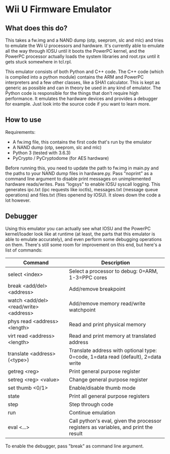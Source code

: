 # Wii U Firmware Emulator
## What does this do?
This takes a fw.img and a NAND dump (otp, seeprom, slc and mlc) and tries to emulate the Wii U processors and hardware. It's currently able to emulate all the way through IOSU until it boots the PowerPC kernel, and the PowerPC processor actually loads the system libraries and root.rpx until it gets stuck somewhere in tcl.rpl.

This emulator consists of both Python and C++ code. The C++ code (which is compiled into a python module) contains the ARM and PowerPC interpreters and a few other classes, like a SHA1 calculator. This is kept as generic as possible and can in theory be used in any kind of emulator. The Python code is responsible for the things that don't require high performance. It emulates the hardware devices and provides a debugger for example. Just look into the source code if you want to learn more.

## How to use
Requirements:
* A fw.img file, this contains the first code that's run by the emulator
* A NAND dump (otp, seeprom, slc and mlc)
* Python 3 (tested with 3.6.3)
* PyCrypto / PyCryptodome (for AES hardware)

Before running this, you need to update the path to fw.img in main.py and the paths to your NAND dump files in hardware.py. Pass "noprint" as a command line argument to disable print messages on unimplemented hardware reads/writes. Pass "logsys" to enable IOSU syscall logging. This generates ipc.txt (ipc requests like ioctls), messages.txt (message queue operations) and files.txt (files openend by IOSU). It slows down the code a lot however.

## Debugger
Using this emulator you can actually see what IOSU and the PowerPC kernel/loader look like at runtime (at least, the parts that this emulator is able to emulate accurately), and even perform some debugging operations on them. There's still some room for improvement on this end, but here's a list of commands:

| Command | Description |
| --- | --- |
| select &lt;index&gt; | Select a processor to debug: 0=ARM, 1-3=PPC cores |
| break &lt;add/del&gt; &lt;address&gt; | Add/remove breakpoint |
| watch &lt;add/del&gt; &lt;read/write&gt; &lt;address&gt; | Add/remove memory read/write watchpoint |
| phys read &lt;address&gt; &lt;length&gt; | Read and print physical memory |
| virt read &lt;address&gt; &lt;length&gt; | Read and print memory at translated address |
| translate &lt;address&gt; (&lt;type&gt;) | Translate address with optional type: 0=code, 1=data read (default), 2=data write |
| getreg &lt;reg&gt; | Print general purpose register |
| setreg &lt;reg&gt; &lt;value&gt; | Change general purpose register |
| set thumb &lt;0/1&gt; | Enable/disable thumb mode |
| state | Print all general purpose registers |
| step | Step through code |
| run | Continue emulation |
| eval &lt;...&gt; | Call python's eval, given the processor registers as variables, and print the result |

To enable the debugger, pass "break" as command line argument.
